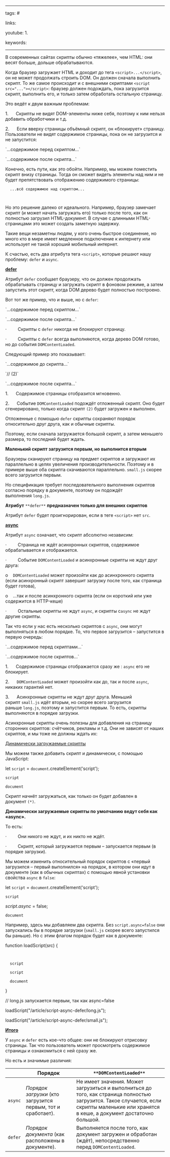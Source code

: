 ____

tags: #

links: 

youtube: 
1. 

keywords:

_____

В современных сайтах скрипты обычно «тяжелее», чем HTML: они весят больше, дольше обрабатываются.

Когда браузер загружает HTML и доходит до тега `<script>...</script>`, он не может продолжать строить DOM. Он должен сначала выполнить скрипт. То же самое происходит и с внешними скриптами `<script src="..."></script>`: браузер должен подождать, пока загрузится скрипт, выполнить его, и только затем обработать остальную страницу.

Это ведёт к двум важным проблемам:

1.      Скрипты не видят DOM-элементы ниже себя, поэтому к ним нельзя добавить обработчики и т.д.

2.      Если вверху страницы объёмный скрипт, он «блокирует» страницу. Пользователи не видят содержимое страницы, пока он не загрузится и не запустится:

<p>`...содержимое перед скриптом...`</p>

<script src="https://javascript.info/article/script-async-defer/long.js?speed=1"></script>

<!-- Это не отобразится, пока скрипт не загрузится -->

<p>`...содержимое после скрипта...`</p>

Конечно, есть пути, как это обойти. Например, мы можем поместить скрипт внизу страницы. Тогда он сможет видеть элементы над ним и не будет препятствовать отображению содержимого страницы:

<body>

```
  ...всё содержимое над скриптом...
```

```
  
```

</body>

Но это решение далеко от идеального. Например, браузер замечает скрипт (и может начать загружать его) только после того, как он полностью загрузил HTML-документ. В случае с длинными HTML-страницами это может создать заметную задержку.

Такие вещи незаметны людям, у кого очень быстрое соединение, но много кто в мире имеет медленное подключение к интернету или использует не такой хороший мобильный интернет.

К счастью, есть два атрибута тега `<script>`, которые решают нашу проблему: `defer` и `async`.

[**defer**](https://learn.javascript.ru/script-async-defer#defer)

Атрибут `defer` сообщает браузеру, что он должен продолжать обрабатывать страницу и загружать скрипт в фоновом режиме, а затем запустить этот скрипт, когда DOM дерево будет полностью построено.

Вот тот же пример, что и выше, но с `defer`:

<p>`...содержимое перед скриптом...`</p>

<script defer src="https://javascript.info/article/script-async-defer/long.js?speed=1"></script>

<!-- отображается сразу же -->

<p>`...содержимое после скрипта...`</p>

·         Скрипты с `defer` никогда не блокируют страницу.

·         Скрипты с `defer` всегда выполняются, когда дерево DOM готово, но до события `DOMContentLoaded`.

Следующий пример это показывает:

<p>`...содержимое до скрипта...`</p>

<script>

  document.addEventListener('DOMContentLoaded', () => alert("Дерево DOM готово после скрипта с 'defer'!"));

</script>

<script defer src="https://javascript.info/article/script-async-defer/long.js?speed=1"></script> `// (2)`

<p>`...содержимое после скрипта...`</p>

1.      Содержимое страницы отобразится мгновенно.

2.      Событие `DOMContentLoaded` подождёт отложенный скрипт. Оно будет сгенерировано, только когда скрипт `(2)` будет загружен и выполнен.

Отложенные с помощью `defer` скрипты сохраняют порядок относительно друг друга, как и обычные скрипты.

Поэтому, если сначала загружается большой скрипт, а затем меньшего размера, то последний будет ждать.

<script defer src="https://javascript.info/article/script-async-defer/long.js"></script>

<script defer src="https://javascript.info/article/script-async-defer/small.js"></script>

**Маленький скрипт загрузится первым, но выполнится вторым**

Браузеры сканируют страницу на предмет скриптов и загружают их параллельно в целях увеличения производительности. Поэтому и в примере выше оба скрипта скачиваются параллельно. `small.js` скорее всего загрузится первым.

Но спецификация требует последовательного выполнения скриптов согласно порядку в документе, поэтому он подождёт выполнения `long.js`.

**Атрибут** `**defer**` **предназначен только для внешних скриптов**

Атрибут `defer` будет проигнорирован, если в теге `<script>` нет `src`.

[**async**](https://learn.javascript.ru/script-async-defer#async)

Атрибут `async` означает, что скрипт абсолютно независим:

·         Страница не ждёт асинхронных скриптов, содержимое обрабатывается и отображается.

·         Событие `DOMContentLoaded` и асинхронные скрипты не ждут друг друга:

o    `DOMContentLoaded` может произойти как до асинхронного скрипта (если асинхронный скрипт завершит загрузку после того, как страница будет готова),

o    …так и после асинхронного скрипта (если он короткий или уже содержится в HTTP-кеше)

·         Остальные скрипты не ждут `async`, и скрипты c`async` не ждут другие скрипты.

Так что если у нас есть несколько скриптов с `async`, они могут выполняться в любом порядке. То, что первое загрузится – запустится в первую очередь:

<p>`...содержимое перед скриптами...`</p>

<script>

  document.addEventListener('DOMContentLoaded', () => alert("DOM готов!"));

</script>

<script async src="https://javascript.info/article/script-async-defer/long.js"></script>

<script async src="https://javascript.info/article/script-async-defer/small.js"></script>

<p>`...содержимое после скриптов...`</p>

1.      Содержимое страницы отображается сразу же : `async` его не блокирует.

2.      `DOMContentLoaded` может произойти как до, так и после `async`, никаких гарантий нет.

3.      Асинхронные скрипты не ждут друг друга. Меньший скрипт `small.js` идёт вторым, но скорее всего загрузится раньше `long.js`, поэтому и запустится первым. То есть, скрипты выполняются в порядке загрузки.

Асинхронные скрипты очень полезны для добавления на страницу сторонних скриптов: счётчиков, рекламы и т.д. Они не зависят от наших скриптов, и мы тоже не должны ждать их:

<!-- Типичное подключение скрипта Google Analytics -->

<script async src="https://google-analytics.com/analytics.js"></script>

[Динамически загружаемые скрипты](https://learn.javascript.ru/script-async-defer#dinamicheski-zagruzhaemye-skripty)

Мы можем также добавить скрипт и динамически, с помощью JavaScript:

let `script` = `document`.createElement('script');

```
script
```

```
document
```

Скрипт начнёт загружаться, как только он будет добавлен в документ `(*)`.

**Динамически загружаемые скрипты по умолчанию ведут себя как «async».**

То есть:

·         Они никого не ждут, и их никто не ждёт.

·         Скрипт, который загружается первым – запускается первым (в порядке загрузки).

Мы можем изменить относительный порядок скриптов с «первый загрузился – первый выполнился» на порядок, в котором они идут в документе (как в обычных скриптах) с помощью явной установки свойства `async` в `false`:

let `script` = `document`.createElement('script');

```
script
```

_script_._async_ = false;

```
document
```

Например, здесь мы добавляем два скрипта. Без `script.async=false` они запускались бы в порядке загрузки (`small.js` скорее всего запустился бы раньше). Но с этим флагом порядок будет как в документе:

function loadScript(src) {

```
  
```

```
  script
```

```
  script
```

```
  document
```

}

// long.js запускается первым, так как async=false

loadScript("/article/script-async-defer/long.js");

loadScript("/article/script-async-defer/small.js");

[**Итого**](https://learn.javascript.ru/script-async-defer#itogo)

У `async` и `defer` есть кое-что общее: они не блокируют отрисовку страницы. Так что пользователь может просмотреть содержимое страницы и ознакомиться с ней сразу же.

Но есть и значимые различия:

||**Порядок**|`**DOMContentLoaded**`|
|---|---|---|
|`async`|_Порядок загрузки_ (кто загрузится первым, тот и сработает).|Не имеет значения. Может загрузиться и выполниться до того, как страница полностью загрузится. Такое случается, если скрипты маленькие или хранятся в кеше, а документ достаточно большой.|
|`defer`|_Порядок документа_ (как расположены в документе).|Выполняется после того, как документ загружен и обработан (ждёт), непосредственно перед `DOMContentLoaded`.|